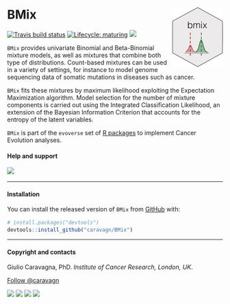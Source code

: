 
# BMix <img src='man/figures/logo.png' align="right" height="139" />

<!-- badges: start -->

[![Travis build
status](https://travis-ci.org/caravagn/BMix.svg?branch=master)](https://travis-ci.org/caravagn/BMix)
[![Lifecycle:
maturing](https://img.shields.io/badge/lifecycle-maturing-blue.svg)](https://www.tidyverse.org/lifecycle/#maturing)
[![](https://img.shields.io/badge/Part%20of-evoverse-blue.svg)](https://caravagn.github.io/evoverse)

<!-- badges: end -->

`BMix` provides univariate Binomial and Beta-Binomial mixture models, as
well as mixtures that combine both type of distributions. Count-based
mixtures can be used in a variety of settings, for instance to model
genome sequencing data of somatic mutations in diseases such as cancer.

`BMix` fits these mixtures by maximum likelihood exploiting the
Expectation Maximization algorithm. Model selection for the number of
mixture components is carried out using the Integrated Classification
Likelihood, an extension of the Bayesian Information Criterion that
accounts for the entropy of the latent variables.

`BMix` is part of the `evoverse` set of [R
packages](https://caravagn.github.io/evoverse) to implement Cancer
Evolution
analyses.

#### Help and support

[![](https://img.shields.io/badge/GitHub%20Pages-https://caravagn.github.io/BMix/-yellow.svg)](https://caravagn.github.io/BMix)

-----

#### Installation

You can install the released version of `BMix` from
[GitHub](https://github.com/) with:

``` r
# install.packages("devtools")
devtools::install_github("caravagn/BMix")
```

-----

#### Copyright and contacts

Giulio Caravagna, PhD. *Institute of Cancer Research, London,
UK*.

<!-- Place this tag in your head or just before your close body tag. -->

<script async defer src="https://buttons.github.io/buttons.js"></script>

<!-- Place this tag where you want the button to render. -->

<a class="github-button" href="https://github.com/caravagn" aria-label="Follow @caravagn on GitHub">Follow
@caravagn</a>

[![](https://img.shields.io/badge/Email-gcaravagn@gmail.com-seagreen.svg)](mailto:gcaravagn@gmail.com)
[![](https://img.shields.io/badge/Github-caravagn-seagreen.svg)](https://github.com/caravagn)
[![](https://img.shields.io/badge/Twitter-@gcaravagna-steelblue.svg)](https://twitter.com/gcaravagna)
[![](https://img.shields.io/badge/Personal%20webpage-https://bit.ly/2kc9E6Y-red.svg)](https://sites.google.com/site/giuliocaravagna/)
